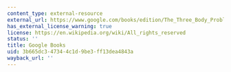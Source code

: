 ```yaml
---
content_type: external-resource
external_url: https://www.google.com/books/edition/The_Three_Body_Problem/ZrNzAwAAQBAJ?hl=en&gbpv=1
has_external_license_warning: true
license: https://en.wikipedia.org/wiki/All_rights_reserved
status: ''
title: Google Books
uid: 3b665dc3-4734-4c1d-9be3-ff13dea4843a
wayback_url: ''
---
```

